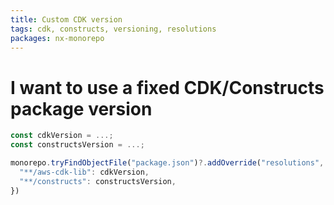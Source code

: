 ```yaml
---
title: Custom CDK version
tags: cdk, constructs, versioning, resolutions
packages: nx-monorepo
---
```


# I want to use a fixed CDK/Constructs package version

```ts
const cdkVersion = ...;
const constructsVersion = ...;

monorepo.tryFindObjectFile("package.json")?.addOverride("resolutions", {
  "**/aws-cdk-lib": cdkVersion,
  "**/constructs": constructsVersion,
})
```
